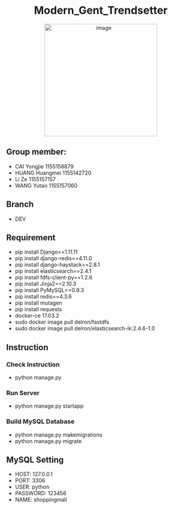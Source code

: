 <div align="center">
  
# Modern_Gent_Trendsetter
<img width="300" alt="image" src="https://github.com/kkms-14/Modern_Gent_Trendsetter/assets/74400595/c25e80fb-86d2-4c95-b013-3de6ee55c602">
</div>

## Group member:
* CAI Yongjie 1155158879
* HUANG Huangmei 1155142720
* Li Ze 1155157157
* WANG Yutao 1155157060
## Branch
* DEV
## Requirement
* pip install Django==1.11.11
* pip install django-redis==4.11.0
* pip install django-haystack==2.8.1
* pip install elasticsearch==2.4.1
* pip install fdfs-client-py==1.2.6
* pip install Jinja2==2.10.3
* pip install PyMySQL==0.9.3
* pip install redis==4.3.6
* pip install mutagen
* pip install requests
* docker-ce 17.03.2
* sudo docker image pull delron/fastdfs
* sudo docker image pull delron/elasticsearch-ik:2.4.6-1.0
## Instruction
### Check Instruction
* python manage.py
### Run Server
* python manage.py startapp
### Build MySQL Database
* python manage.py makemigrations
* python manage.py migrate
## MySQL Setting
* HOST: 127.0.0.1
* PORT: 3306
* USER: python
* PASSWORD: 123456
* NAME: shoppingmall 

